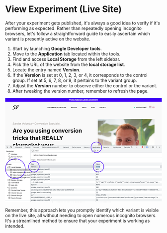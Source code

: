 # View Experiment (Live Site)

After your experiment gets published, it's always a good idea to verify if it's performing as expected. Rather than repeatedly opening incognito browsers, let's follow a straightforward guide to easily ascertain which variant is presently active on the website.

1. Start by launching **Google Developer tools**.
2. Move to the **Application** tab located within the tools.
3. Find and access **Local Storage** from the left sidebar.
4. Pick the URL of the website from the **local storage list**.
5. Locate the entry named **Version**.
6. If the **Version** is set at 0, 1, 2, 3, or 4, it corresponds to the control group. If set at 5, 6, 7, 8, or 9, it pertains to the variant group.
7. Adjust the **Version** number to observe either the control or the variant.
8. After tweaking the version number, remember to refresh the page.

![Console Check version](web-view-experiment.png)

Remember, this approach lets you promptly identify which variant is visible on the live site, all without needing to open numerous incognito browsers. It's a streamlined method to ensure that your experiment is working as intended.